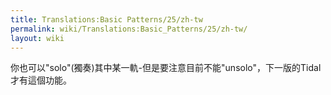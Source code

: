 ```yaml
---
title: Translations:Basic Patterns/25/zh-tw
permalink: wiki/Translations:Basic_Patterns/25/zh-tw/
layout: wiki
---
```


你也可以"solo"(獨奏)其中某一軌-但是要注意目前不能"unsolo"，下一版的Tidal才有這個功能。

